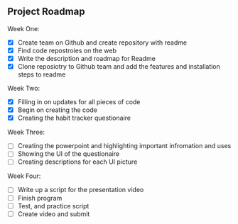 ## Project Roadmap
Week One:
- [x]  Create team on Github and create repository with readme
- [x] Find code repostroies on the web
- [x] Write the description and roadmap for Readme
- [x]  Clone reposiotry to Github team and add the features and installation steps to readme
      
Week Two:
- [x] Filling in on updates for all pieces of code
- [x] Begin on creating the code
- [x] Creating the habit tracker questionaire
      
Week Three:
- [ ] Creating the powerpoint and highlighting important infromation and uses
- [ ] Showing the UI of the questionaire
- [ ] Creating descriptions for each UI picture
      
Week Four:
- [ ] Write up a script for the presentation video
- [ ] Finish program
- [ ] Test, and practice script
- [ ] Create video and submit
